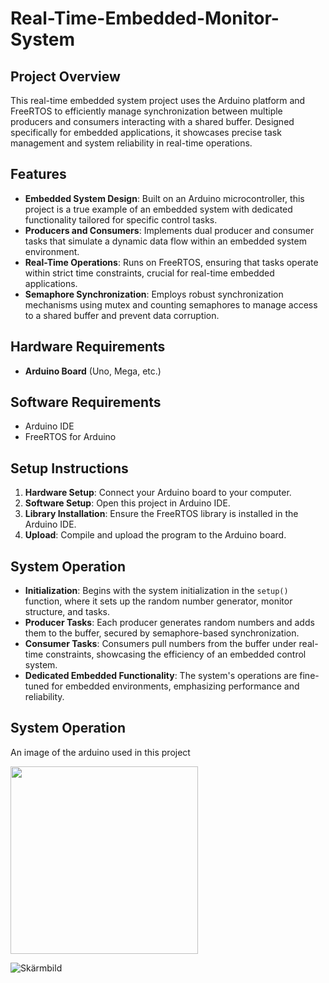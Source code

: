 # Real-Time-Embedded-Monitor-System

## Project Overview

This real-time embedded system project uses the Arduino platform and FreeRTOS to efficiently manage synchronization between multiple producers and consumers interacting with a shared buffer. Designed specifically for embedded applications, it showcases precise task management and system reliability in real-time operations.

## Features

- **Embedded System Design**: Built on an Arduino microcontroller, this project is a true example of an embedded system with dedicated functionality tailored for specific control tasks.
- **Producers and Consumers**: Implements dual producer and consumer tasks that simulate a dynamic data flow within an embedded system environment.
- **Real-Time Operations**: Runs on FreeRTOS, ensuring that tasks operate within strict time constraints, crucial for real-time embedded applications.
- **Semaphore Synchronization**: Employs robust synchronization mechanisms using mutex and counting semaphores to manage access to a shared buffer and prevent data corruption.

## Hardware Requirements

- **Arduino Board** (Uno, Mega, etc.)

## Software Requirements

- Arduino IDE
- FreeRTOS for Arduino

## Setup Instructions

1. **Hardware Setup**: Connect your Arduino board to your computer.
2. **Software Setup**: Open this project in Arduino IDE.
3. **Library Installation**: Ensure the FreeRTOS library is installed in the Arduino IDE.
4. **Upload**: Compile and upload the program to the Arduino board.

## System Operation

- **Initialization**: Begins with the system initialization in the `setup()` function, where it sets up the random number generator, monitor structure, and tasks.
- **Producer Tasks**: Each producer generates random numbers and adds them to the buffer, secured by semaphore-based synchronization.
- **Consumer Tasks**: Consumers pull numbers from the buffer under real-time constraints, showcasing the efficiency of an embedded control system.
- **Dedicated Embedded Functionality**: The system's operations are fine-tuned for embedded environments, emphasizing performance and reliability.

## System Operation
 An image of the arduino used in this project

<img src="https://github.com/mohamadd10/Real-Time-Embedded-Monitor-System/raw/main/assets/119814738/662ef1e6-01dc-4326-a086-c3fb8aaaa5ae" width="300" height="300">
  
 ![Skärmbild](https://github.com/mohamadd10/Real-Time-Embedded-Monitor-System/assets/119814738/662ef1e6-01dc-4326-a086-c3fb8aaaa5ae)


